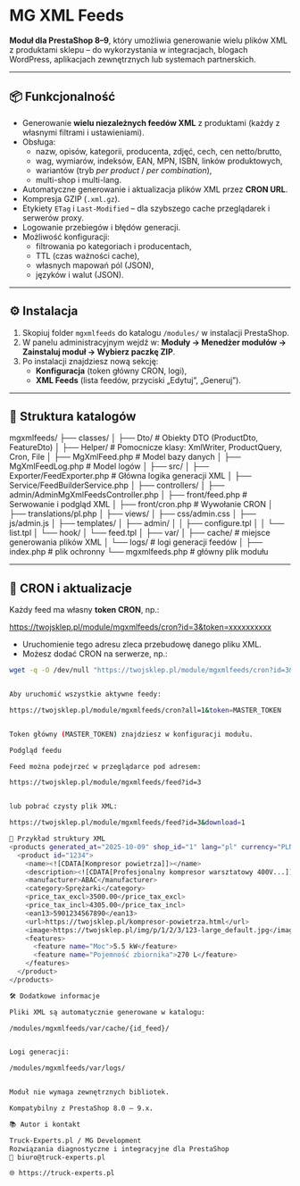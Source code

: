 # MG XML Feeds

**Moduł dla PrestaShop 8–9**, który umożliwia generowanie wielu plików XML z produktami sklepu – do wykorzystania w integracjach, blogach WordPress, aplikacjach zewnętrznych lub systemach partnerskich.

---

## 📦 Funkcjonalność

- Generowanie **wielu niezależnych feedów XML** z produktami (każdy z własnymi filtrami i ustawieniami).
- Obsługa:
  - nazw, opisów, kategorii, producenta, zdjęć, cech, cen netto/brutto,
  - wag, wymiarów, indeksów, EAN, MPN, ISBN, linków produktowych,
  - wariantów (tryb *per product* / *per combination*),
  - multi-shop i multi-lang.
- Automatyczne generowanie i aktualizacja plików XML przez **CRON URL**.
- Kompresja GZIP (`.xml.gz`).
- Etykiety `ETag` i `Last-Modified` – dla szybszego cache przeglądarek i serwerów proxy.
- Logowanie przebiegów i błędów generacji.
- Możliwość konfiguracji:
  - filtrowania po kategoriach i producentach,
  - TTL (czas ważności cache),
  - własnych mapowań pól (JSON),
  - języków i walut (JSON).

---

## ⚙️ Instalacja

1. Skopiuj folder `mgxmlfeeds` do katalogu `/modules/` w instalacji PrestaShop.
2. W panelu administracyjnym wejdź w:
   **Moduły → Menedżer modułów → Zainstaluj moduł → Wybierz paczkę ZIP**.
3. Po instalacji znajdziesz nową sekcję:
   - **Konfiguracja** (token główny CRON, logi),
   - **XML Feeds** (lista feedów, przyciski „Edytuj”, „Generuj”).

---

## 🧩 Struktura katalogów

mgxmlfeeds/
├── classes/
│ ├── Dto/ # Obiekty DTO (ProductDto, FeatureDto)
│ ├── Helper/ # Pomocnicze klasy: XmlWriter, ProductQuery, Cron, File
│ ├── MgXmlFeed.php # Model bazy danych
│ ├── MgXmlFeedLog.php # Model logów
│
├── src/
│ ├── Exporter/FeedExporter.php # Główna logika generacji XML
│ ├── Service/FeedBuilderService.php
│
├── controllers/
│ ├── admin/AdminMgXmlFeedsController.php
│ ├── front/feed.php # Serwowanie i podgląd XML
│ ├── front/cron.php # Wywołanie CRON
│
├── translations/pl.php
│
├── views/
│ ├── css/admin.css
│ ├── js/admin.js
│ ├── templates/
│ ├── admin/
│ │ ├── configure.tpl
│ │ └── list.tpl
│ └── hook/
│ └── feed.tpl
│
├── var/
│ ├── cache/ # miejsce generowania plików XML
│ └── logs/ # logi generacji feedów
│
├── index.php # plik ochronny
└── mgxmlfeeds.php # główny plik modułu


---

## 🧠 CRON i aktualizacje

Każdy feed ma własny **token CRON**, np.:

https://twojsklep.pl/module/mgxmlfeeds/cron?id=3&token=xxxxxxxxxx


- Uruchomienie tego adresu zleca przebudowę danego pliku XML.
- Możesz dodać CRON na serwerze, np.:

```bash
wget -q -O /dev/null "https://twojsklep.pl/module/mgxmlfeeds/cron?id=3&token=xxxxxxxxxx"


Aby uruchomić wszystkie aktywne feedy:

https://twojsklep.pl/module/mgxmlfeeds/cron?all=1&token=MASTER_TOKEN


Token główny (MASTER_TOKEN) znajdziesz w konfiguracji modułu.

Podgląd feedu

Feed można podejrzeć w przeglądarce pod adresem:

https://twojsklep.pl/module/mgxmlfeeds/feed?id=3


lub pobrać czysty plik XML:

https://twojsklep.pl/module/mgxmlfeeds/feed?id=3&download=1

📄 Przykład struktury XML
<products generated_at="2025-10-09" shop_id="1" lang="pl" currency="PLN">
  <product id="1234">
    <name><![CDATA[Kompresor powietrza]]></name>
    <description><![CDATA[Profesjonalny kompresor warsztatowy 400V...]]></description>
    <manufacturer>ABAC</manufacturer>
    <category>Sprężarki</category>
    <price_tax_excl>3500.00</price_tax_excl>
    <price_tax_incl>4305.00</price_tax_incl>
    <ean13>5901234567890</ean13>
    <url>https://twojsklep.pl/kompresor-powietrza.html</url>
    <image>https://twojsklep.pl/img/p/1/2/3/123-large_default.jpg</image>
    <features>
      <feature name="Moc">5.5 kW</feature>
      <feature name="Pojemność zbiornika">270 L</feature>
    </features>
  </product>
</products>

🛠️ Dodatkowe informacje

Pliki XML są automatycznie generowane w katalogu:

/modules/mgxmlfeeds/var/cache/{id_feed}/


Logi generacji:

/modules/mgxmlfeeds/var/logs/


Moduł nie wymaga zewnętrznych bibliotek.

Kompatybilny z PrestaShop 8.0 – 9.x.

📚 Autor i kontakt

Truck-Experts.pl / MG Development
Rozwiązania diagnostyczne i integracyjne dla PrestaShop
📧 biuro@truck-experts.pl

🌐 https://truck-experts.pl